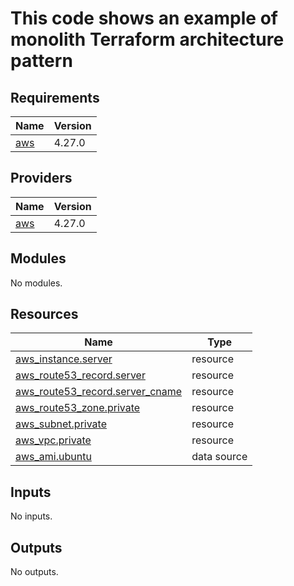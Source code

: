 # This code shows an example of monolith Terraform architecture pattern

<!-- BEGINNING OF PRE-COMMIT-TERRAFORM DOCS HOOK -->
## Requirements

| Name | Version |
|------|---------|
| <a name="requirement_aws"></a> [aws](#requirement\_aws) | 4.27.0 |

## Providers

| Name | Version |
|------|---------|
| <a name="provider_aws"></a> [aws](#provider\_aws) | 4.27.0 |

## Modules

No modules.

## Resources

| Name | Type |
|------|------|
| [aws_instance.server](https://registry.terraform.io/providers/hashicorp/aws/4.27.0/docs/resources/instance) | resource |
| [aws_route53_record.server](https://registry.terraform.io/providers/hashicorp/aws/4.27.0/docs/resources/route53_record) | resource |
| [aws_route53_record.server_cname](https://registry.terraform.io/providers/hashicorp/aws/4.27.0/docs/resources/route53_record) | resource |
| [aws_route53_zone.private](https://registry.terraform.io/providers/hashicorp/aws/4.27.0/docs/resources/route53_zone) | resource |
| [aws_subnet.private](https://registry.terraform.io/providers/hashicorp/aws/4.27.0/docs/resources/subnet) | resource |
| [aws_vpc.private](https://registry.terraform.io/providers/hashicorp/aws/4.27.0/docs/resources/vpc) | resource |
| [aws_ami.ubuntu](https://registry.terraform.io/providers/hashicorp/aws/4.27.0/docs/data-sources/ami) | data source |

## Inputs

No inputs.

## Outputs

No outputs.
<!-- END OF PRE-COMMIT-TERRAFORM DOCS HOOK -->
